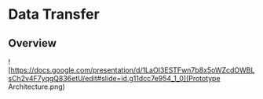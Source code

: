 # Data Transfer

## Overview


![https://docs.google.com/presentation/d/1LaOI3ESTFwn7b8x5oWZcdOWBLsCh2v4F7yqgQ836etU/edit#slide=id.g11dcc7e954_1_0](Prototype Architecture.png)


